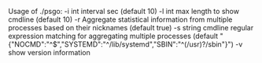 Usage of ./psgo:
  -i int
        interval sec (default 10)
  -l int
        max length to show cmdline (default 10)
  -r    Aggregate statistical information from multiple processes based on their nicknames (default true)
  -s string
        cmdline regular expression matching for aggregating multiple processes (default "{\"NOCMD\":\"^$\",\"SYSTEMD\":\"^/lib/systemd\",\"SBIN\":\"^(/usr)?/sbin\"}")
  -v    show version information


